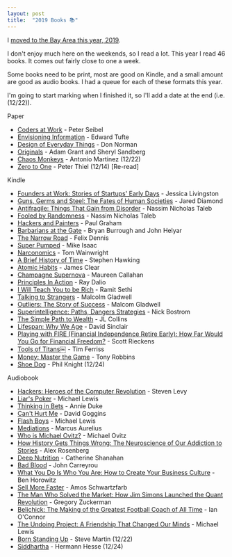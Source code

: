 ```yaml
---
layout: post
title:  "2019 Books 📚"
---
```


I [moved to the Bay Area this year, 2019](https://www.facebook.com/permalink.php?story_fbid=10156292404976243&id=589661242&sfnsw=cl).

I don't enjoy much here on the weekends, so I read a lot. This year I read 46 books. It comes out fairly close to one a week.

Some books need to be print, most are good on Kindle, and a small amount are good as audio books. I had a queue for each of these formats this year.

I'm going to start marking when I finished it, so I'll add a date at the end (i.e. (12/22)).

Paper
- [Coders at Work](https://smile.amazon.com/Coders-Work-Reflections-Craft-Programming/dp/1430219483/) - Peter Seibel
- [Envisioning Information](https://www.amazon.com/Envisioning-Information-Edward-R-Tufte/dp/0961392118) - Edward Tufte
- [Design of Everyday Things](https://www.amazon.com/Design-Everyday-Things-Revised-Expanded-ebook/dp/B00E257T6C) - Don Norman
- [Originals](https://www.amazon.com/Originals-How-Non-Conformists-Move-World/dp/014312885X) - Adam Grant and Sheryl Sandberg
- [Chaos Monkeys](https://www.amazon.com/Chaos-Monkeys-Obscene-Fortune-Failure/dp/0062458205) - Antonio Martinez (12/22)
- [Zero to One](https://www.amazon.com/Zero-One-Notes-Startups-Future/dp/B00M284NY2/) - Peter Thiel (12/14) [Re-read]

Kindle
- [Founders at Work: Stories of Startups' Early Days](https://www.amazon.com/Founders-Work-Stories-Startups-Early-ebook/dp/B009IXMK4O) - Jessica Livingston
- [Guns, Germs and Steel: The Fates of Human Societies](https://www.amazon.com/Guns-Germs-Steel-Fates-Societies-ebook/dp/B06X1CT33R1) - Jared Diamond
- [Antifragile: Things That Gain from Disorder](https://www.amazon.com/Antifragile-Things-That-Disorder-Incerto-ebook/dp/B0083DJWGO) - Nassim Nicholas Taleb
- [Fooled by Randomness](https://www.amazon.com/gp/product/B001FA0W5W) - Nassim Nicholas Taleb
- [Hackers and Painters](https://www.amazon.com/Hackers-Painters-Big-Ideas-Computer/dp/1449389554) - Paul Graham
- [Barbarians at the Gate](https://www.amazon.com/Barbarians-Gate-Fall-RJR-Nabisco-ebook/dp/B000FC10QG) - Bryan Burrough and John Helyar
- [The Narrow Road](https://www.amazon.com/Narrow-Road-Brief-Guide-Getting/dp/1591843731) - Felix Dennis
- [Super Pumped](https://www.amazon.com/Super-Pumped-Battle-Mike-Isaac/dp/0393652246) - Mike Isaac
- [Narconomics](https://www.amazon.com/Narconomics-How-Run-Drug-Cartel/dp/1610397703) - Tom Wainwright
- [A Brief History of Time](https://www.amazon.com/Brief-History-Time-Stephen-Hawking/dp/0553380168) - Stephen Hawking
- [Atomic Habits](https://jamesclear.com/atomic-habits) - James Clear
- [Champagne Supernova](https://www.amazon.com/Champagne-Supernovas-Alexander-McQueen-Renegades/dp/1451640587) - Maureen Callahan
- [Principles In Action](https://apps.apple.com/us/app/principles-in-action/id1211294305) - Ray Dalio
- [I Will Teach You to be Rich](https://www.amazon.com/Will-Teach-You-Be-Rich/dp/0761147489) - Ramit Sethi
- [Talking to Strangers](https://www.amazon.com/Talking-Strangers-Should-about-People/dp/0316478520) - Malcolm Gladwell
- [Outliers: The Story of Success](https://www.amazon.com/Outliers-Story-Success-Malcolm-Gladwell/dp/0316017922) - Malcom Gladwell
- [Superintelligence: Paths, Dangers Strategies](https://www.amazon.com/Superintelligence-Dangers-Strategies-Nick-Bostrom/dp/1501227742) - Nick Bostrom
- [The Simple Path to Wealth](https://www.amazon.com/Simple-Path-Wealth-financial-independence/dp/1533667926) - JL Collins
- [Lifespan: Why We Age](https://www.amazon.com/Lifespan-Why-Age_and-Dont-Have/dp/1501191977) - David Sinclair
- [Playing with FIRE (Financial Independence Retire Early): How Far Would You Go for Financial Freedom?](https://www.amazon.com/Playing-Financial-Independence-Retire-Early/dp/1608685802) - Scott Rieckens
- [Tools of Titans￼](https://www.amazon.com/Tools-Titans-Billionaires-World-Class-Performers/dp/1328683788) - Tim Ferriss
- [Money: Master the Game](https://www.amazon.com/MONEY-Master-Game-Financial-Freedom-ebook/dp/B00MZAIU4G) - Tony Robbins
- [Shoe Dog](https://www.amazon.com/Shoe-Dog-Phil-Knight/dp/1508211809) - Phil Knight (12/24)

Audiobook
- [Hackers: Heroes of the Computer Revolution](https://www.amazon.com/Hackers-Computer-Revolution-Steven-Levy/dp/1449388396) - Steven Levy
- [Liar's Poker](https://www.amazon.com/Liars-Poker-Norton-Paperback-Michael/dp/039333869X) - Michael Lewis
- [Thinking in Bets](https://www.amazon.com/Thinking-Bets-Making-Smarter-Decisions/dp/0735216355) - Annie Duke
- [Can't Hurt Me](https://www.amazon.com/Cant-Hurt-Me-Master-Your/dp/1544512287) - David Goggins
- [Flash Boys](https://www.amazon.com/Flash-Boys-Wall-Street-Revolt/dp/0393351599) - Michael Lewis
- [Mediations](https://www.amazon.com/Meditations-Thrift-Editions-Marcus-Aurelius/dp/048629823X) - Marcus Aurelius
- [Who is Michael Ovitz?](https://www.amazon.com/Who-Michael-Ovitz/dp/1591845548) - Michael Ovitz
- [How History Gets Things Wrong: The Neuroscience of Our Addiction to Stories](https://www.amazon.com/How-History-Gets-Things-Wrong/dp/0262038579) - Alex Rosenberg
- [Deep Nutrition](https://www.amazon.com/Deep-Nutrition-Your-Genes-Traditional/dp/1250113822) - Catherine Shanahan
- [Bad Blood](https://www.amazon.com/Bad-Blood-Secrets-Silicon-Startup/dp/152473165X) - John Carreyrou
- [What You Do Is Who You Are: How to Create Your Business Culture](https://www.amazon.com/What-You-Do-Who-Are/dp/0062871331) - Ben Horowitz
- [Sell More Faster](https://www.amazon.com/Sell-More-Faster-Start-Ups-Techstars/dp/1119597803) - Amos Schwartzfarb
- [The Man Who Solved the Market: How Jim Simons Launched the Quant Revolution](https://www.amazon.com/Man-Who-Solved-Market-Revolution/dp/073521798X) - Gregory Zuckerman
- [Belichick: The Making of the Greatest Football Coach of All Time](https://www.amazon.com/Belichick-Making-Greatest-Football-Coach/dp/0544785746) - Ian O'Connor
- [The Undoing Project: A Friendship That Changed Our Minds](https://www.amazon.com/dp/B01GI6S7EK/) - Michael Lewis
- [Born Standing Up](https://www.amazon.com/Born-Standing-Up-Comics-Life/dp/1416553657) - Steve Martin (12/22)
- [Siddhartha](https://www.amazon.com/Siddhartha-Novel-Hermann-Hesse/dp/0553208845) - Hermann Hesse (12/24)
